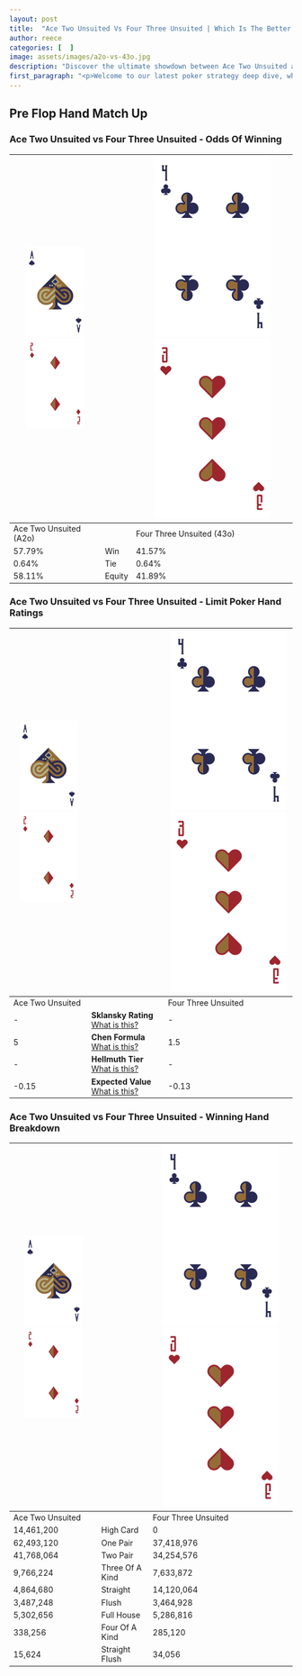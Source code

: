 ```yaml
---
layout: post
title:  "Ace Two Unsuited Vs Four Three Unsuited | Which Is The Better Hand In Poker? A Complete Guide"
author: reece
categories: [  ]
image: assets/images/a2o-vs-43o.jpg
description: "Discover the ultimate showdown between Ace Two Unsuited and Four Three Unsuited in poker! Uncover the odds, strategies, and scenarios where one hand triumphs over the other. Get ready to up your poker game with this thrilling analysis."
first_paragraph: "<p>Welcome to our latest poker strategy deep dive, where we're pitting two distinct hands against each other in a high-stakes showdown: Ace Two Unsuited vs Four Three Unsuited.</p><p>In the dynamic world of poker, every decision counts, and knowing which hand holds the upper hand is key to your success at the table.</p><p>In this article, we'll dissect these two hands, explore the scenarios where one dominates the other, and equip you with the knowledge to make strategic choices that can tip the odds in your favor.</p><p>Get ready to unravel the intriguing dynamics of these poker hands and elevate your game to new heights.</p>"
---
```




[comment]: # (sp0)

## Pre Flop Hand Match Up

<div class="table hand-ratings" markdown="1"> 



### Ace Two Unsuited vs Four Three Unsuited - Odds Of Winning


    
| ![image info](assets/images/hand1/A.png) ![image info](assets/images/hand1/2o.png) |  | ![image info](assets/images/hand2/4.png) ![image info](assets/images/hand2/3o.png) |
| -------- | -------- | -------- |
| Ace Two Unsuited (A2o) |  | Four Three Unsuited (43o) |
| 57.79% | Win | 41.57% |
| 0.64% | Tie | 0.64% |
| 58.11% | Equity | 41.89% |




[comment]: # (sp1)



### Ace Two Unsuited vs Four Three Unsuited - Limit Poker Hand Ratings


    
| ![image info](assets/images/hand1/A.png) ![image info](assets/images/hand1/2o.png) |  | ![image info](assets/images/hand2/4.png) ![image info](assets/images/hand2/3o.png) |
| -------- | -------- | -------- |
| Ace Two Unsuited |  | Four Three Unsuited |
| - | **Sklansky Rating** [What is this?](/sklansky-rating-explained) | - |
| 5 | **Chen Formula** [What is this?](/chen-formula-explained) | 1.5 |
| - | **Hellmuth Tier** [What is this?](/Hellmuth-tier-explained) | - |
| -0.15 | **Expected Value** [What is this?](/expected-value-explained) | -0.13 |




[comment]: # (sp2)



### Ace Two Unsuited vs Four Three Unsuited - Winning Hand Breakdown


    
| ![image info](assets/images/hand1/A.png) ![image info](assets/images/hand1/2o.png) |  | ![image info](assets/images/hand2/4.png) ![image info](assets/images/hand2/3o.png) |
| -------- | -------- | -------- |
| Ace Two Unsuited |  | Four Three Unsuited |
| 14,461,200 | High Card | 0 |
| 62,493,120 | One Pair | 37,418,976 |
| 41,768,064 | Two Pair | 34,254,576 |
| 9,766,224 | Three Of A Kind | 7,633,872 |
| 4,864,680 | Straight | 14,120,064 |
| 3,487,248 | Flush | 3,464,928 |
| 5,302,656 | Full House | 5,286,816 |
| 338,256 | Four Of A Kind | 285,120 |
| 15,624 | Straight Flush | 34,056 |




[comment]: # (sp3)



</div>

[comment]: # (sp4)



[comment]: # (sp5)

